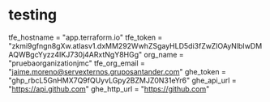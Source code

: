# testing

tfe_hostname  = "app.terraform.io"
tfe_token     = "zkmi9gfngn8gXw.atlasv1.dxMM292WwhZSgayHLD5di3fZwZIOAyNlbIwDMAQWBgcYyzz4IKJ730j4ARxtNgY8HGg"
org_name      = "pruebaorganizationjmc"
tfe_org_email = "jaime.moreno@servexternos.gruposantander.com"
ghe_token     = "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"
ghe_api_url   = "https://api.github.com"
ghe_http_url  = "https://github.com"
